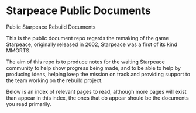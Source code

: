 # Starpeace Public Documents
Public Starpeace Rebuild Documents

This is the public document repo regards the remaking of the game Starpeace, originally released in 2002, Starpeace was a first of its kind MMORTS.

The aim of this repo is to produce notes for the waiting Starpeace community to help show progress being made, and to be able to help by producing ideas, helping keep the mission on track and providing support to the team working on the rebuild project.

Below is an index of relevant pages to read, although more pages will exist than appear in this index, the ones that do appear should be the documents you read primarily.


